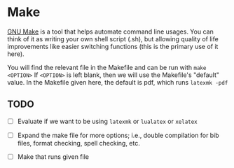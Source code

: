 # Make

[GNU Make](https://www.gnu.org/software/make/) is a tool that helps automate command line usages. You can think of it as writing your own shell script (.sh), but allowing quality of life improvements like easier switching functions (this is the primary use of it here). 

You will find the relevant file in the Makefile and can be run with 
`make <OPTION>`
If `<OPTION>` is left blank, then we will use the Makefile's "default" value. In the Makefile given here, the default is pdf, which runs `latexmk -pdf`

## TODO
- [ ] Evaluate if we want to be using `latexmk` or `lualatex` or `xelatex`
- [ ] Expand the make file for more options; i.e., double compilation for bib files, format checking, spell checking, etc.
- [ ] Make that runs given file

